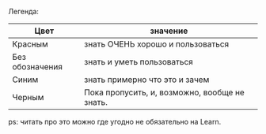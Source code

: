 Легенда:

Цвет | значение 
---|---
Красным | знать ОЧЕНЬ хорошо и пользоваться
Без обозначения | знать и уметь пользоваться
Синим | знать примерно что это и зачем
Черным | Пока пропусить, и, возможно, вообще не знать.


ps: читать про это можно где угодно не обязательно на Learn.
